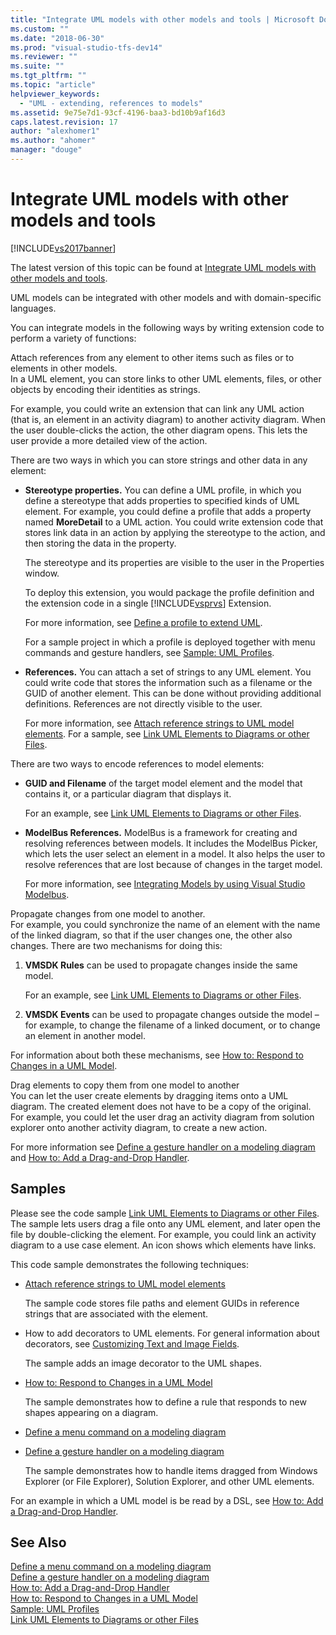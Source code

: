 ```yaml
---
title: "Integrate UML models with other models and tools | Microsoft Docs"
ms.custom: ""
ms.date: "2018-06-30"
ms.prod: "visual-studio-tfs-dev14"
ms.reviewer: ""
ms.suite: ""
ms.tgt_pltfrm: ""
ms.topic: "article"
helpviewer_keywords: 
  - "UML - extending, references to models"
ms.assetid: 9e75e7d1-93cf-4196-baa3-bd10b9af16d3
caps.latest.revision: 17
author: "alexhomer1"
ms.author: "ahomer"
manager: "douge"
---
```

# Integrate UML models with other models and tools
[!INCLUDE[vs2017banner](../includes/vs2017banner.md)]

The latest version of this topic can be found at [Integrate UML models with other models and tools](https://docs.microsoft.com/visualstudio/modeling/integrate-uml-models-with-other-models-and-tools).  
  
UML models can be integrated with other models and with domain-specific languages.  
  
 You can integrate models in the following ways by writing extension code to perform a variety of functions:  
  
 Attach references from any element to other items such as files or to elements in other models.  
 In a UML element, you can store links to other UML elements, files, or other objects by encoding their identities as strings.  
  
 For example, you could write an extension that can link any UML action (that is, an element in an activity diagram) to another activity diagram. When the user double-clicks the action, the other diagram opens. This lets the user provide a more detailed view of the action.  
  
 There are two ways in which you can store strings and other data in any element:  
  
-   **Stereotype properties.** You can define a UML profile, in which you define a stereotype that adds properties to specified kinds of UML element. For example, you could define a profile that adds a property named **MoreDetail** to a UML action. You could write extension code that stores link data in an action by applying the stereotype to the action, and then storing the data in the property.  
  
     The stereotype and its properties are visible to the user in the Properties window.  
  
     To deploy this extension, you would package the profile definition and the extension code in a single [!INCLUDE[vsprvs](../includes/vsprvs-md.md)] Extension.  
  
     For more information, see [Define a profile to extend UML](../modeling/define-a-profile-to-extend-uml.md).  
  
     For a sample project in which a profile is deployed together with menu commands and gesture handlers, see [Sample: UML Profiles](http://go.microsoft.com/fwlink/?LinkID=213811).  
  
-   **References.** You can attach a set of strings to any UML element. You could write code that stores the information such as a filename or the GUID of another element. This can be done without providing additional definitions. References are not directly visible to the user.  
  
     For more information, see [Attach reference strings to UML model elements](../modeling/attach-reference-strings-to-uml-model-elements.md). For a sample, see [Link UML Elements to Diagrams or other Files](http://go.microsoft.com/fwlink/?LinkId=213813).  
  
 There are two ways to encode references to model elements:  
  
-   **GUID and Filename** of the target model element and the model that contains it, or a particular diagram that displays it.  
  
     For an example, see [Link UML Elements to Diagrams or other Files](http://go.microsoft.com/fwlink/?LinkId=213813).  
  
-   **ModelBus References.** ModelBus is a framework for creating and resolving references between models. It includes the ModelBus Picker, which lets the user select an element in a model. It also helps the user to resolve references that are lost because of changes in the target model.  
  
     For more information, see [Integrating Models by using Visual Studio Modelbus](../modeling/integrating-models-by-using-visual-studio-modelbus.md).  
  
 Propagate changes from one model to another.  
 For example, you could synchronize the name of an element with the name of the linked diagram, so that if the user changes one, the other also changes. There are two mechanisms for doing this:  
  
1.  **VMSDK Rules** can be used to propagate changes inside the same model.  
  
     For an example, see [Link UML Elements to Diagrams or other Files](http://go.microsoft.com/fwlink/?LinkId=213813).  
  
2.  **VMSDK Events** can be used to propagate changes outside the model – for example, to change the filename of a linked document, or to change an element in another model.  
  
 For information about both these mechanisms, see [How to: Respond to Changes in a UML Model](../misc/how-to-respond-to-changes-in-a-uml-model.md).  
  
 Drag elements to copy them from one model to another  
 You can let the user create elements by dragging items onto a UML diagram. The created element does not have to be a copy of the original. For example, you could let the user drag an activity diagram from solution explorer onto another activity diagram, to create a new action.  
  
 For more information see [Define a gesture handler on a modeling diagram](../modeling/define-a-gesture-handler-on-a-modeling-diagram.md) and [How to: Add a Drag-and-Drop Handler](../modeling/how-to-add-a-drag-and-drop-handler.md).  
  
## Samples  
 Please see the code sample [Link UML Elements to Diagrams or other Files](http://go.microsoft.com/fwlink/?LinkId=213813). The sample lets users drag a file onto any UML element, and later open the file by double-clicking the element. For example, you could link an activity diagram to a use case element. An icon shows which elements have links.  
  
 This code sample demonstrates the following techniques:  
  
-   [Attach reference strings to UML model elements](../modeling/attach-reference-strings-to-uml-model-elements.md)  
  
     The sample code stores file paths and element GUIDs in reference strings that are associated with the element.  
  
-   How to add decorators to UML elements. For general information about decorators, see [Customizing Text and Image Fields](../modeling/customizing-text-and-image-fields.md).  
  
     The sample adds an image decorator to the UML shapes.  
  
-   [How to: Respond to Changes in a UML Model](../misc/how-to-respond-to-changes-in-a-uml-model.md)  
  
     The sample demonstrates how to define a rule that responds to new shapes appearing on a diagram.  
  
-   [Define a menu command on a modeling diagram](../modeling/define-a-menu-command-on-a-modeling-diagram.md)  
  
-   [Define a gesture handler on a modeling diagram](../modeling/define-a-gesture-handler-on-a-modeling-diagram.md)  
  
     The sample demonstrates how to handle items dragged from Windows Explorer (or File Explorer), Solution Explorer, and other UML elements.  
  
 For an example in which a UML model is be read by a DSL, see [How to: Add a Drag-and-Drop Handler](../modeling/how-to-add-a-drag-and-drop-handler.md).  
  
## See Also  
 [Define a menu command on a modeling diagram](../modeling/define-a-menu-command-on-a-modeling-diagram.md)   
 [Define a gesture handler on a modeling diagram](../modeling/define-a-gesture-handler-on-a-modeling-diagram.md)   
 [How to: Add a Drag-and-Drop Handler](../modeling/how-to-add-a-drag-and-drop-handler.md)   
 [How to: Respond to Changes in a UML Model](../misc/how-to-respond-to-changes-in-a-uml-model.md)   
 [Sample: UML Profiles](http://go.microsoft.com/fwlink/?LinkID=213811)   
 [Link UML Elements to Diagrams or other Files](http://go.microsoft.com/fwlink/?LinkId=213813)



